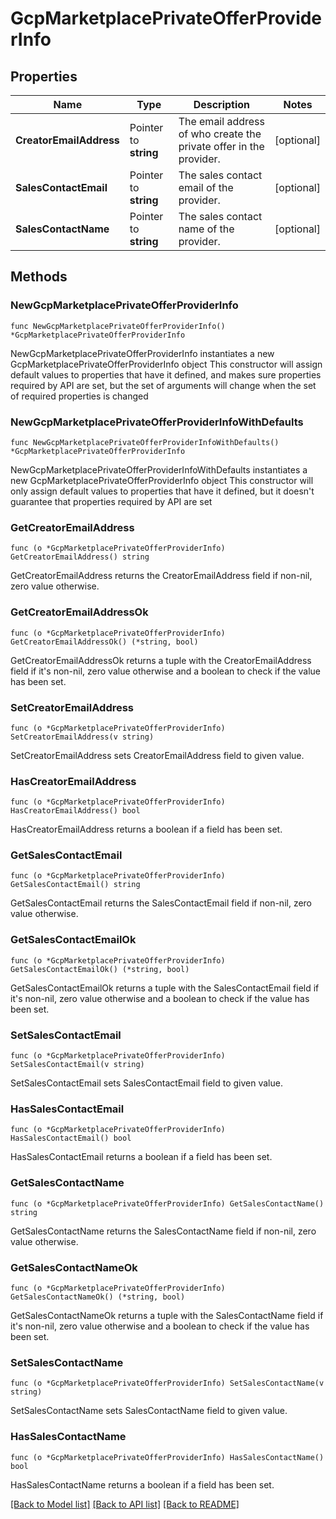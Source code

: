 # GcpMarketplacePrivateOfferProviderInfo

## Properties

Name | Type | Description | Notes
------------ | ------------- | ------------- | -------------
**CreatorEmailAddress** | Pointer to **string** | The email address of who create the private offer in the provider. | [optional] 
**SalesContactEmail** | Pointer to **string** | The sales contact email of the provider. | [optional] 
**SalesContactName** | Pointer to **string** | The sales contact name of the provider. | [optional] 

## Methods

### NewGcpMarketplacePrivateOfferProviderInfo

`func NewGcpMarketplacePrivateOfferProviderInfo() *GcpMarketplacePrivateOfferProviderInfo`

NewGcpMarketplacePrivateOfferProviderInfo instantiates a new GcpMarketplacePrivateOfferProviderInfo object
This constructor will assign default values to properties that have it defined,
and makes sure properties required by API are set, but the set of arguments
will change when the set of required properties is changed

### NewGcpMarketplacePrivateOfferProviderInfoWithDefaults

`func NewGcpMarketplacePrivateOfferProviderInfoWithDefaults() *GcpMarketplacePrivateOfferProviderInfo`

NewGcpMarketplacePrivateOfferProviderInfoWithDefaults instantiates a new GcpMarketplacePrivateOfferProviderInfo object
This constructor will only assign default values to properties that have it defined,
but it doesn't guarantee that properties required by API are set

### GetCreatorEmailAddress

`func (o *GcpMarketplacePrivateOfferProviderInfo) GetCreatorEmailAddress() string`

GetCreatorEmailAddress returns the CreatorEmailAddress field if non-nil, zero value otherwise.

### GetCreatorEmailAddressOk

`func (o *GcpMarketplacePrivateOfferProviderInfo) GetCreatorEmailAddressOk() (*string, bool)`

GetCreatorEmailAddressOk returns a tuple with the CreatorEmailAddress field if it's non-nil, zero value otherwise
and a boolean to check if the value has been set.

### SetCreatorEmailAddress

`func (o *GcpMarketplacePrivateOfferProviderInfo) SetCreatorEmailAddress(v string)`

SetCreatorEmailAddress sets CreatorEmailAddress field to given value.

### HasCreatorEmailAddress

`func (o *GcpMarketplacePrivateOfferProviderInfo) HasCreatorEmailAddress() bool`

HasCreatorEmailAddress returns a boolean if a field has been set.

### GetSalesContactEmail

`func (o *GcpMarketplacePrivateOfferProviderInfo) GetSalesContactEmail() string`

GetSalesContactEmail returns the SalesContactEmail field if non-nil, zero value otherwise.

### GetSalesContactEmailOk

`func (o *GcpMarketplacePrivateOfferProviderInfo) GetSalesContactEmailOk() (*string, bool)`

GetSalesContactEmailOk returns a tuple with the SalesContactEmail field if it's non-nil, zero value otherwise
and a boolean to check if the value has been set.

### SetSalesContactEmail

`func (o *GcpMarketplacePrivateOfferProviderInfo) SetSalesContactEmail(v string)`

SetSalesContactEmail sets SalesContactEmail field to given value.

### HasSalesContactEmail

`func (o *GcpMarketplacePrivateOfferProviderInfo) HasSalesContactEmail() bool`

HasSalesContactEmail returns a boolean if a field has been set.

### GetSalesContactName

`func (o *GcpMarketplacePrivateOfferProviderInfo) GetSalesContactName() string`

GetSalesContactName returns the SalesContactName field if non-nil, zero value otherwise.

### GetSalesContactNameOk

`func (o *GcpMarketplacePrivateOfferProviderInfo) GetSalesContactNameOk() (*string, bool)`

GetSalesContactNameOk returns a tuple with the SalesContactName field if it's non-nil, zero value otherwise
and a boolean to check if the value has been set.

### SetSalesContactName

`func (o *GcpMarketplacePrivateOfferProviderInfo) SetSalesContactName(v string)`

SetSalesContactName sets SalesContactName field to given value.

### HasSalesContactName

`func (o *GcpMarketplacePrivateOfferProviderInfo) HasSalesContactName() bool`

HasSalesContactName returns a boolean if a field has been set.


[[Back to Model list]](../README.md#documentation-for-models) [[Back to API list]](../README.md#documentation-for-api-endpoints) [[Back to README]](../README.md)


